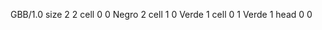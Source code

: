 <gs-board without-header> GBB/1.0
size 2 2
cell 0 0 Negro 2
cell 1 0 Verde 1 
cell 0 1 Verde 1 
head 0 0
 </gs-board>
